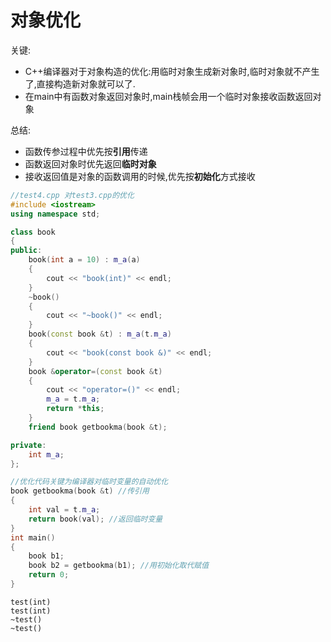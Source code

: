 # 对象优化

关键:

* C++编译器对于对象构造的优化:用临时对象生成新对象时,临时对象就不产生了,直接构造新对象就可以了.
* 在main中有函数对象返回对象时,main栈帧会用一个临时对象接收函数返回对象

总结:

* 函数传参过程中优先按**引用**传递
* 函数返回对象时优先返回**临时对象**
* 接收返回值是对象的函数调用的时候,优先按**初始化**方式接收

```cpp
//test4.cpp 对test3.cpp的优化
#include <iostream>
using namespace std;

class book
{
public:
    book(int a = 10) : m_a(a)
    {
        cout << "book(int)" << endl;
    }
    ~book()
    {
        cout << "~book()" << endl;
    }
    book(const book &t) : m_a(t.m_a)
    {
        cout << "book(const book &)" << endl;
    }
    book &operator=(const book &t)
    {
        cout << "operator=()" << endl;
        m_a = t.m_a;
        return *this;
    }
    friend book getbookma(book &t);

private:
    int m_a;
};

//优化代码关键为编译器对临时变量的自动优化
book getbookma(book &t) //传引用
{
    int val = t.m_a;
    return book(val); //返回临时变量
}
int main()
{
    book b1;
    book b2 = getbookma(b1); //用初始化取代赋值
    return 0;
}
```

```
test(int)
test(int)
~test()
~test()
```


